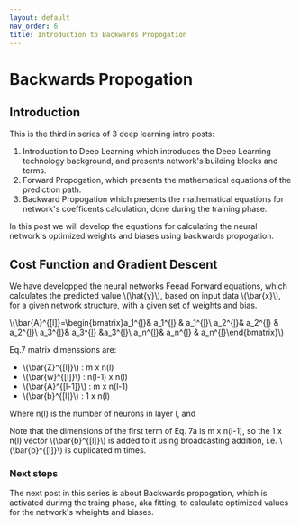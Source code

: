 ```yaml
---
layout: default
nav_order: 6
title: Introduction to Backwards Propogation
---
```

# Backwards Propogation

## Introduction

This is the third in series of 3 deep learning intro posts:
1. Introduction to Deep Learning which introduces the Deep Learning technology background, and presents network's building blocks and terms.
2. Forward Propogation, which presents the mathematical equations of the prediction path.
3. Backward Propogation which presents the mathematical equations for network's coefficents calculation, done during the training phase.

In this post we will develop the equations for calculating the neural network's optimized weights and biases using backwards propogation.

## Cost Function and Gradient Descent
We have developped the neural networks Feead Forward equations, which calculates the predicted value \\(\hat{y}\\), based on input data \\(\bar{x}\\), for a given network structure, with a given set of weights and bias.


\\(\bar{A}^{[l]}=\begin{bmatrix}a_1^{[l](1)}& a_1^{[l](2)} & a_1^{[l](m)}\\
 a_2^{[l](1)}& a_2^{[l](2)} & a_2^{[l](m)}\\
 a_3^{[l](1)}& a_3^{[l](2)} &a_3^{[l](m)}\\
 a_n^{[l](1)}& a_n^{[l](2)} & a_n^{[l](m)}\end{bmatrix}\\)


Eq.7 matrix dimenssions are:

 - \\(\bar{Z}^{[l]}\\) : m x n(l)
 - \\(\bar{w}^{[l]}\\) : n(l-1) x n(l)
 - \\(\bar{A}^{[l-1]}\\) : m x n(l-1)
 - \\(\bar{b}^{[l]}\\) : 1 x n(l)


Where n(l) is the number of neurons in layer l, and 

Note that the dimensions of the first term of Eq. 7a is  m x n(l-1), so the 1 x n(l) vector \\(\bar{b}^{[l]}\\) is added to it using broadcasting addition, i.e. \\(\bar{b}^{[l]}\\) is duplicated m times.

### Next steps
 
The next post in this series is about Backwards propogation, which is activated durimg the traing phase, aka fitting, to calculate optimized values for the network's wheights and biases.


